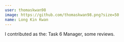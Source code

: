 ```yaml
---
user: thomaskwan98
image: https://github.com/thomaskwan98.png?size=50
name: Long Kin Kwan
---
```

I contributed as the: Task 6 Manager, some reviews.
